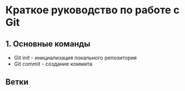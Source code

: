 # Краткое руководство по работе с Git
## 1. Основные команды
* Git init - инициализация локального репозитория
* Git commit - создание коммита
## Ветки

